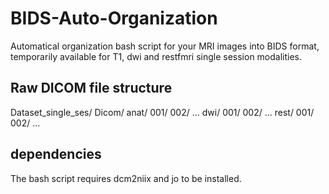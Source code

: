 # BIDS-Auto-Organization

Automatical organization bash script for your MRI images into BIDS format, temporarily available for T1, dwi and restfmri single session modalities.

## Raw DICOM file structure

Dataset_single_ses/
  Dicom/
    anat/
      001/
      002/
      ...
    dwi/
      001/
      002/
      ...
    rest/
      001/
      002/
      ...

## dependencies

The bash script requires dcm2niix and jo to be installed.
